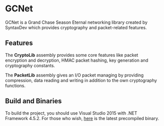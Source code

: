 # GCNet
GCNet is a Grand Chase Season Eternal networking library created by SyntaxDev which provides cryptography and packet-related features.
## Features
The **CryptoLib** assembly provides some core features like packet encryption and decryption, HMAC packet hashing, key generation and cryptography constants.

The **PacketLib** assembly gives an I/O packet managing by providing compression, data reading and writing in addition to the own cryptography functions.
## Build and Binaries
To build the project, you should use Visual Studio 2015 with .NET Framework 4.5.2. For those who wish, [here](https://www.dropbox.com/s/drr1pe9a6ph3p7p/GCNet.zip?dl=1) is the latest precompiled binary.
